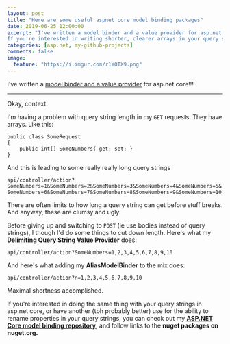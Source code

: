 ```yaml
---
layout: post
title: "Here are some useful aspnet core model binding packages"
date: 2019-06-25 12:00:00
excerpt: "I've written a model binder and a value provider for asp.net core!!! They do useful stuff you may need.
If you're interested in writing shorter, clearer arrays in your query strings, or you're interested in configuring alternative names for your parameters: Read this."
categories: [asp.net, my-github-projects]
comments: false
image:
  feature: "https://i.imgur.com/r1YOTX9.png"
---
```


I've written a <a href="https://github.com/NathanLBCooper/aspnet-core-model-binding" target="_blank">model binder and a value provider</a> for asp.net core!!!

___

Okay, context.

I'm having a problem with query string length in my `GET` requests. They have arrays. Like this:

```
public class SomeRequest
{
	public int[] SomeNumbers{ get; set; }
}
```

And this is leading to some really really long query strings

`api/controller/action?SomeNumbers=1&SomeNumbers=2&SomeNumbers=3&SomeNumbers=4&SomeNumbers=5&SomeNumbers=6&SomeNumbers=7&SomeNumbers=8&SomeNumbers=9&SomeNumbers=10`

There are often limits to how long a query string can get before stuff breaks. And anyway, these are clumsy and ugly.

Before giving up and switching to `POST` (ie use bodies instead of query strings), I though I'd do some things to cut down length. Here's what my **Delimiting Query String Value Provider** does:

`api/controller/action?SomeNumbers=1,2,3,4,5,6,7,8,9,10`

And here's what adding my **AliasModelBinder** to the mix does:

`api/controller/action?n=1,2,3,4,5,6,7,8,9,10`

Maximal shortness accomplished.

If you're interested in doing the same thing with your query strings in asp.net core, or have another (tbh probably better) use for the ability to rename properties in your query strings, you can check out my  **<a href="https://github.com/NathanLBCooper/aspnet-core-model-binding" target="_blank">ASP.NET Core model binding repository</a>**, and follow links to the **nuget packages on nuget.org.**
